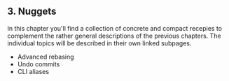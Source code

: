 ## 3. Nuggets

In this chapter you'll find a collection of concrete and compact recepies to complement the rather general descriptions of the previous chapters. The individual topics will be described in their own linked subpages.

* Advanced rebasing
* Undo commits
* CLI aliases
